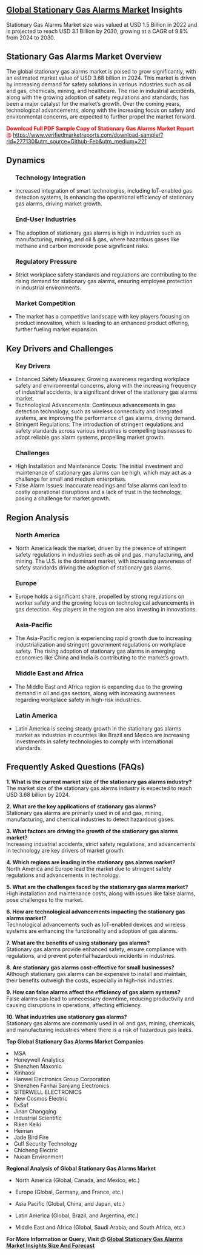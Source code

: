 <h2><a href="https://www.verifiedmarketreports.com/download-sample/?rid=277130&amp;utm_source=Github&amp;utm_medium=221" target="_blank">Global Stationary Gas Alarms Market</a> Insights</h2><p>Stationary Gas Alarms Market size was valued at USD 1.5 Billion in 2022 and is projected to reach USD 3.1 Billion by 2030, growing at a CAGR of 9.8% from 2024 to 2030.</p><p><h2>Stationary Gas Alarms Market Overview</h2> <p>The global stationary gas alarms market is poised to grow significantly, with an estimated market value of USD 3.68 billion in 2024. This market is driven by increasing demand for safety solutions in various industries such as oil and gas, chemicals, mining, and healthcare. The rise in industrial accidents, along with the growing adoption of safety regulations and standards, has been a major catalyst for the market’s growth. Over the coming years, technological advancements, along with the increasing focus on safety and environmental concerns, are expected to further propel the market forward. </p> <p><p><span class=""><span style="color: #ff0000;"><strong>Download Full PDF Sample Copy of Stationary Gas Alarms Market Report</strong> @ </span><a href="https://www.verifiedmarketreports.com/download-sample/?rid=277130&amp;utm_source=Github-Feb&amp;utm_medium=221" target="_blank">https://www.verifiedmarketreports.com/download-sample/?rid=277130&amp;utm_source=Github-Feb&amp;utm_medium=221</a></span></p></p> <h2>Dynamics</h2> <ul> <h3>Technology Integration</h3> <li>Increased integration of smart technologies, including IoT-enabled gas detection systems, is enhancing the operational efficiency of stationary gas alarms, driving market growth.</li> <h3>End-User Industries</h3> <li>The adoption of stationary gas alarms is high in industries such as manufacturing, mining, and oil & gas, where hazardous gases like methane and carbon monoxide pose significant risks.</li> <h3>Regulatory Pressure</h3> <li>Strict workplace safety standards and regulations are contributing to the rising demand for stationary gas alarms, ensuring employee protection in industrial environments.</li> <h3>Market Competition</h3> <li>The market has a competitive landscape with key players focusing on product innovation, which is leading to an enhanced product offering, further fueling market expansion.</li> </ul> <h2>Key Drivers and Challenges</h2> <ul> <h3>Key Drivers</h3> <li>Enhanced Safety Measures: Growing awareness regarding workplace safety and environmental concerns, along with the increasing frequency of industrial accidents, is a significant driver of the stationary gas alarms market.</li> <li>Technological Advancements: Continuous advancements in gas detection technology, such as wireless connectivity and integrated systems, are improving the performance of gas alarms, driving demand.</li> <li>Stringent Regulations: The introduction of stringent regulations and safety standards across various industries is compelling businesses to adopt reliable gas alarm systems, propelling market growth.</li> <h3>Challenges</h3> <li>High Installation and Maintenance Costs: The initial investment and maintenance of stationary gas alarms can be high, which may act as a challenge for small and medium enterprises.</li> <li>False Alarm Issues: Inaccurate readings and false alarms can lead to costly operational disruptions and a lack of trust in the technology, posing a challenge for market growth.</li> </ul> <h2>Region Analysis</h2> <ul> <h3>North America</h3> <li>North America leads the market, driven by the presence of stringent safety regulations in industries such as oil and gas, manufacturing, and mining. The U.S. is the dominant market, with increasing awareness of safety standards driving the adoption of stationary gas alarms.</li> <h3>Europe</h3> <li>Europe holds a significant share, propelled by strong regulations on worker safety and the growing focus on technological advancements in gas detection. Key players in the region are also investing in innovations.</li> <h3>Asia-Pacific</h3> <li>The Asia-Pacific region is experiencing rapid growth due to increasing industrialization and stringent government regulations on workplace safety. The rising adoption of stationary gas alarms in emerging economies like China and India is contributing to the market’s growth.</li> <h3>Middle East and Africa</h3> <li>The Middle East and Africa region is expanding due to the growing demand in oil and gas sectors, along with increasing awareness regarding workplace safety in high-risk industries.</li> <h3>Latin America</h3> <li>Latin America is seeing steady growth in the stationary gas alarms market as industries in countries like Brazil and Mexico are increasing investments in safety technologies to comply with international standards.</li> </ul> <h2>Frequently Asked Questions (FAQs)</h2> <p><b>1. What is the current market size of the stationary gas alarms industry?</b><br> The market size of the stationary gas alarms industry is expected to reach USD 3.68 billion by 2024.</p> <p><b>2. What are the key applications of stationary gas alarms?</b><br> Stationary gas alarms are primarily used in oil and gas, mining, manufacturing, and chemical industries to detect hazardous gases.</p> <p><b>3. What factors are driving the growth of the stationary gas alarms market?</b><br> Increasing industrial accidents, strict safety regulations, and advancements in technology are key drivers of market growth.</p> <p><b>4. Which regions are leading in the stationary gas alarms market?</b><br> North America and Europe lead the market due to stringent safety regulations and advancements in technology.</p> <p><b>5. What are the challenges faced by the stationary gas alarms market?</b><br> High installation and maintenance costs, along with issues like false alarms, pose challenges to the market.</p> <p><b>6. How are technological advancements impacting the stationary gas alarms market?</b><br> Technological advancements such as IoT-enabled devices and wireless systems are enhancing the functionality and adoption of gas alarms.</p> <p><b>7. What are the benefits of using stationary gas alarms?</b><br> Stationary gas alarms provide enhanced safety, ensure compliance with regulations, and prevent potential hazardous incidents in industries.</p> <p><b>8. Are stationary gas alarms cost-effective for small businesses?</b><br> Although stationary gas alarms can be expensive to install and maintain, their benefits outweigh the costs, especially in high-risk industries.</p> <p><b>9. How can false alarms affect the efficiency of gas alarm systems?</b><br> False alarms can lead to unnecessary downtime, reducing productivity and causing disruptions in operations, affecting efficiency.</p> <p><b>10. What industries use stationary gas alarms?</b><br> Stationary gas alarms are commonly used in oil and gas, mining, chemicals, and manufacturing industries where there is a risk of hazardous gas leaks.</p> </p><p><strong>Top Global Stationary Gas Alarms Market Companies</strong></p><div data-test-id=""><p><li>MSA</li><li> Honeywell Analytics</li><li> Shenzhen Maxonic</li><li> Xinhaosi</li><li> Hanwei Electronics Group Corporation</li><li> Shenzhen Fanhai Sanjiang Electronics</li><li> SITERWELL ELECTRONICS</li><li> New Cosmos Electric</li><li> ExSaf</li><li> Jinan Changqing</li><li> Industrial Scientific</li><li> Riken Keiki</li><li> Heiman</li><li> Jade Bird Fire</li><li> Gulf Security Technology</li><li> Chicheng Electric</li><li> Nuoan Environment</li></p><div><strong>Regional Analysis of&nbsp;Global Stationary Gas Alarms Market</strong></div><ul><li dir="ltr"><p dir="ltr">North America&nbsp;(Global, Canada, and Mexico, etc.)</p></li><li dir="ltr"><p dir="ltr">Europe (Global, Germany, and France, etc.)</p></li><li dir="ltr"><p dir="ltr">Asia Pacific&nbsp;(Global, China, and Japan, etc.)</p></li><li dir="ltr"><p dir="ltr">Latin America&nbsp;(Global, Brazil, and Argentina, etc.)</p></li><li dir="ltr">Middle East and Africa&nbsp;(Global, Saudi Arabia, and South Africa, etc.)</li></ul><p><strong>For More Information or Query, Visit @&nbsp;</strong><strong><a href="https://www.verifiedmarketreports.com/product/stationary-gas-alarms-market/?utm_source=Github&amp;utm_medium=221" target="_blank">Global Stationary Gas Alarms Market Insights Size And Forecast</a></strong></p></div>
